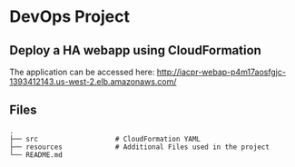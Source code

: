 # DevOps Project
## Deploy a HA webapp using CloudFormation

The application can be accessed here: http://iacpr-webap-p4m17aosfgjc-1393412143.us-west-2.elb.amazonaws.com/

## Files
    .
    ├── src                   # CloudFormation YAML
    ├── resources             # Additional Files used in the project
    └── README.md